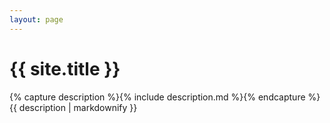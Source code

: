 ```yaml
---
layout: page
---
```

<div class="container">
  <h1 class="title">{{ site.title }}</h1>
  {% capture description %}{% include description.md %}{% endcapture %}
  {{ description | markdownify }}
</div>
